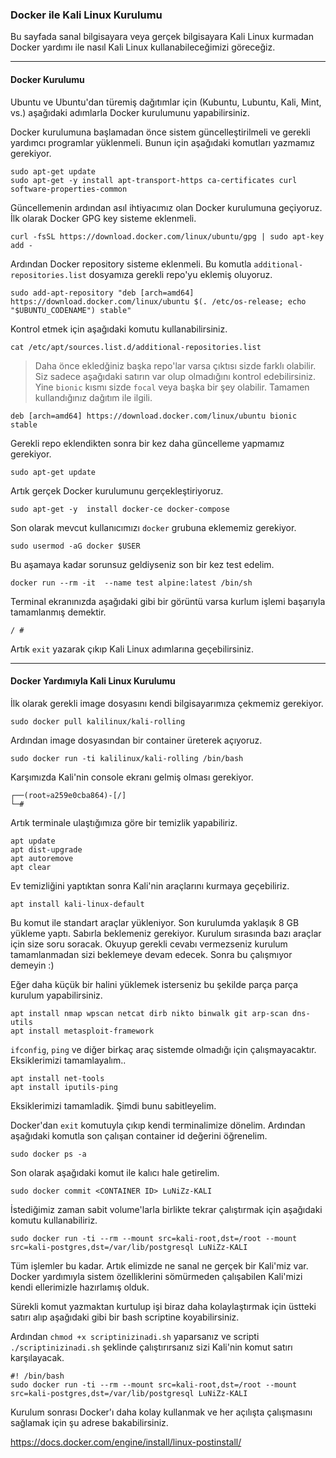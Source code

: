 ### Docker ile Kali Linux Kurulumu
Bu sayfada sanal bilgisayara veya gerçek bilgisayara Kali Linux kurmadan Docker yardımı ile nasıl Kali Linux kullanabileceğimizi göreceğiz.

---
#### Docker Kurulumu
Ubuntu ve Ubuntu'dan türemiş dağıtımlar için (Kubuntu, Lubuntu, Kali, Mint, vs.) aşağıdaki adımlarla Docker kurulumunu yapabilirsiniz.

Docker kurulumuna başlamadan önce sistem güncelleştirilmeli ve gerekli yardımcı programlar yüklenmeli. Bunun için aşağıdaki komutları yazmamız gerekiyor.

    sudo apt-get update
    sudo apt-get -y install apt-transport-https ca-certificates curl software-properties-common

Güncellemenin ardından asıl ihtiyacımız olan Docker kurulumuna geçiyoruz. İlk olarak Docker GPG key sisteme eklenmeli.

    curl -fsSL https://download.docker.com/linux/ubuntu/gpg | sudo apt-key add -

Ardından Docker repository sisteme eklenmeli. Bu komutla `additional-repositories.list` dosyamıza gerekli repo'yu eklemiş oluyoruz.

    sudo add-apt-repository "deb [arch=amd64] https://download.docker.com/linux/ubuntu $(. /etc/os-release; echo "$UBUNTU_CODENAME") stable"

Kontrol etmek için aşağıdaki komutu kullanabilirsiniz.

    cat /etc/apt/sources.list.d/additional-repositories.list

> Daha önce ekledğiniz başka repo'lar varsa çıktısı sizde farklı olabilir. Siz sadece aşağıdaki satırın var olup olmadığını kontrol edebilirsiniz. Yine `bionic` kısmı sizde `focal` veya başka bir şey olabilir. Tamamen kullandığınız dağıtım ile ilgili.

    deb [arch=amd64] https://download.docker.com/linux/ubuntu bionic stable

Gerekli repo eklendikten sonra bir kez daha güncelleme yapmamız gerekiyor.

    sudo apt-get update

Artık gerçek Docker kurulumunu gerçekleştiriyoruz.

    sudo apt-get -y  install docker-ce docker-compose

Son olarak mevcut kullanıcımızı `docker` grubuna eklememiz gerekiyor.

    sudo usermod -aG docker $USER

Bu aşamaya kadar sorunsuz geldiyseniz son bir kez test edelim.

    docker run --rm -it  --name test alpine:latest /bin/sh

Terminal ekranınızda aşağıdaki gibi bir görüntü varsa kurlum işlemi başarıyla tamamlanmış demektir.

    / # 

Artık `exit` yazarak çıkıp Kali Linux adımlarına geçebilirsiniz.

---

#### Docker Yardımıyla Kali Linux Kurulumu

İlk olarak gerekli image dosyasını kendi bilgisayarımıza çekmemiz gerekiyor.

    sudo docker pull kalilinux/kali-rolling

Ardından image dosyasından bir container üreterek açıyoruz.

    sudo docker run -ti kalilinux/kali-rolling /bin/bash

Karşımızda Kali'nin console ekranı gelmiş olması gerekiyor.

    ┌──(root💀a259e0cba864)-[/]
    └─#

Artık terminale ulaştığımıza göre bir temizlik yapabiliriz.

    apt update
    apt dist-upgrade
    apt autoremove
    apt clear

Ev temizliğini yaptıktan sonra Kali'nin araçlarını kurmaya geçebiliriz.

    apt install kali-linux-default

Bu komut ile standart araçlar yükleniyor. Son kurulumda yaklaşık 8 GB yükleme yaptı. Sabırla beklemeniz gerekiyor. Kurulum sırasında bazı araçlar için size soru soracak. Okuyup gerekli cevabı vermezseniz kurulum tamamlanmadan sizi beklemeye devam edecek. Sonra bu çalışmıyor demeyin :)

Eğer daha küçük bir halini yüklemek isterseniz bu şekilde parça parça kurulum yapabilirsiniz.

    apt install nmap wpscan netcat dirb nikto binwalk git arp-scan dns-utils
    apt install metasploit-framework

`ifconfig`, `ping` ve diğer birkaç araç sistemde olmadığı için çalışmayacaktır. Eksiklerimizi tamamlayalım..

    apt install net-tools
    apt install iputils-ping

Eksiklerimizi tamamladik. Şimdi bunu sabitleyelim.

Docker'dan `exit` komutuyla çıkıp kendi terminalimize dönelim. Ardından aşağıdaki komutla son çalışan container id değerini öğrenelim.

    sudo docker ps -a

Son olarak aşağıdaki komut ile kalıcı hale getirelim.

    sudo docker commit <CONTAINER ID> LuNiZz-KALI

İstediğimiz zaman sabit volume'larla birlikte tekrar çalıştırmak için aşağıdaki komutu kullanabiliriz.

    sudo docker run -ti --rm --mount src=kali-root,dst=/root --mount src=kali-postgres,dst=/var/lib/postgresql LuNiZz-KALI

Tüm işlemler bu kadar. Artık elimizde ne sanal ne gerçek bir Kali'miz var. Docker yardımıyla sistem özelliklerini sömürmeden çalışabilen Kali'mizi kendi ellerimizle hazırlamış olduk.

Sürekli komut yazmaktan kurtulup işi biraz daha kolaylaştırmak için üstteki satırı alıp aşağıdaki gibi bir bash scriptine koyabilirsiniz.

Ardından `chmod +x scriptinizinadi.sh` yaparsanız ve scripti `./scriptinizinadi.sh` şeklinde çalıştırırsanız sizi Kali'nin komut satırı karşılayacak.

    #! /bin/bash
    sudo docker run -ti --rm --mount src=kali-root,dst=/root --mount src=kali-postgres,dst=/var/lib/postgresql LuNiZz-KALI

Kurulum sonrası Docker'ı daha kolay kullanmak ve her açılışta çalışmasını sağlamak için şu adrese bakabilirsiniz.

https://docs.docker.com/engine/install/linux-postinstall/